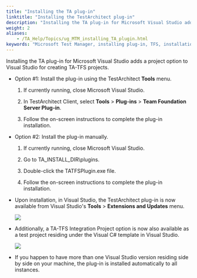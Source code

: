 ```yaml
--- 
title: "Installing the TA plug-in"
linktitle: "Installing the TestArchitect plug-in"
description: "Installing the TA plug-in for Microsoft Visual Studio adds a project option to Visual Studio for creating TA-TFS projects."
weight: 2
aliases: 
    - /TA_Help/Topics/ug_MTM_installing_TA_plugin.html
keywords: "Microsoft Test Manager, installing plug-in, TFS, installation, Microsoft Test Manager plug-in, plug-in, installing, Microsoft Test Manager"
---
```


Installing the TA plug-in for Microsoft Visual Studio adds a project option to Visual Studio for creating TA-TFS projects.

-   Option \#1: Install the plug-in using the TestArchitect **Tools** menu.

    1.  If currently running, close Microsoft Visual Studio.

    2.  In TestArchitect Client, select **Tools** \> **Plug-ins** \> **Team Foundation Server Plug-in**.

    3.  Follow the on-screen instructions to complete the plug-in installation.

-   Option \#2: Install the plug-in manually.

    1.  If currently running, close Microsoft Visual Studio.

    2.  Go to TA\_INSTALL\_DIR\\plugins.

    3.  Double-click the TATFSPlugin.exe file.

    4.  Follow the on-screen instructions to complete the plug-in installation.


-   Upon installation, in Visual Studio, the TestArchitect plug-in is now available from Visual Studio's **Tools** \> **Extensions and Updates** menu.

    ![](/images/TA_Help/Images/MTM_TA_plugin.png)

-   Additionally, a TA-TFS Integration Project option is now also available as a test project residing under the Visual C\# template in Visual Studio.

    ![](/images/TA_Help/Images/TA_TFS_projects.png)

-   If you happen to have more than one Visual Studio version residing side by side on your machine, the plug-in is installed automatically to all instances.




